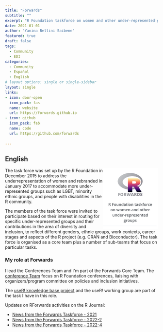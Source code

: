 ```yaml
---
title: "Forwards"
subtitle: ""
excerpt: "R Foundation taskforce on women and other under-represented groups."
date: 2021-01-01
author: "Yanina Bellini Saibene"
featured: true
draft: false
tags:
  - Community
  - EDI
categories:
  - Community
  - Español
  - English
# layout options: single or single-sidebar
layout: single
links:
- icon: door-open
  icon_pack: fas
  name: website
  url: https://forwards.github.io
- icon: github
  icon_pack: fab
  name: code
  url: https://github.com/forwards

---
```


## English

<img src='featured.png' align="right" height="200" alt='Forwards blue logo'/>

The task force was set up by the R Foundation in December 2015 to address the underrepresentation of women and rebranded in January 2017 to accommodate more under-represented groups such as LGBT, minority ethnic groups, and people with disabilities in the R community.

The members of the task force were invited to participate based on their interest in routing for specific under-represented groups and their contributions in the area of diversity and inclusion, to reflect different genders, ethnic groups, work contexts, career stages and aspects of the R project (e.g. CRAN and Bioconductor). The task force is organised as a core team plus a number of sub-teams that focus on particular tasks.

### My role at Forwards

I lead the Conferences Team and I'm part of the Forwards Core Team. The [conference Team](https://forwards.github.io/conferences.html) focus on R Foundation conferences, liaising with organizers/program committee on policies and inclusion initiatives.

The [useR! knowledge base project](https://rconf.gitlab.io/userknowledgebase/main/index.html) and the useR! working group are part of the task I have in this role.

Updates on RForwards activities on the R Journal:

* [News from the Forwards Taskforce - 2021](https://journal.r-project.org/news/RJ-2021-2-forwards-news/)
* [News from the Forwards Taskforce - 2022-2](https://journal.r-project.org/news/RJ-2022-2-forwards-news/)
* [News from the Forwards Taskforce - 2022-4](https://journal.r-project.org/news/RJ-2022-4-forwards/)
